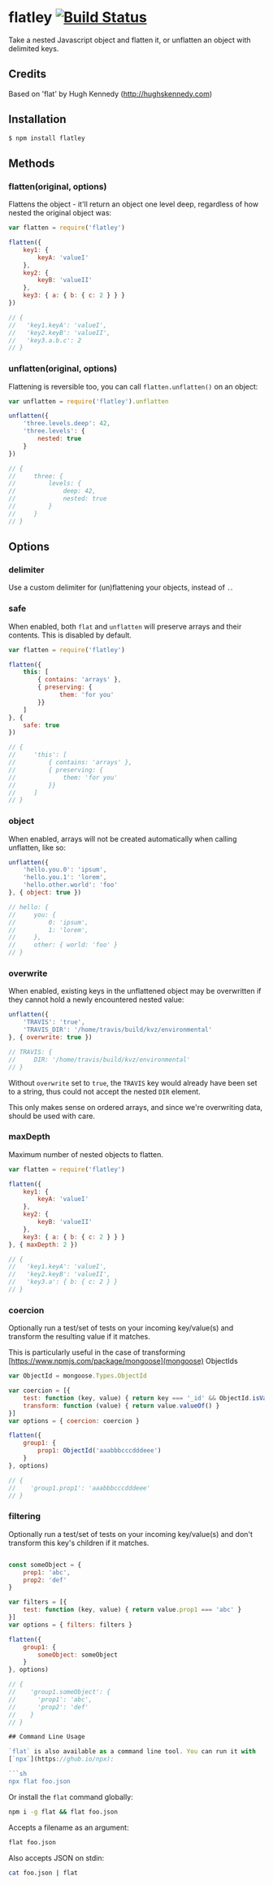 # flatley [![Build Status](https://secure.travis-ci.org/antony/flatley.png?branch=master)](http://travis-ci.org/antony/flatley)

Take a nested Javascript object and flatten it, or unflatten an object with
delimited keys.

## Credits

Based on 'flat' by Hugh Kennedy (http://hughskennedy.com)

## Installation

``` bash
$ npm install flatley
```

## Methods

### flatten(original, options)

Flattens the object - it'll return an object one level deep, regardless of how
nested the original object was:

``` javascript
var flatten = require('flatley')

flatten({
    key1: {
        keyA: 'valueI'
    },
    key2: {
        keyB: 'valueII'
    },
    key3: { a: { b: { c: 2 } } }
})

// {
//   'key1.keyA': 'valueI',
//   'key2.keyB': 'valueII',
//   'key3.a.b.c': 2
// }
```

### unflatten(original, options)

Flattening is reversible too, you can call `flatten.unflatten()` on an object:

``` javascript
var unflatten = require('flatley').unflatten

unflatten({
    'three.levels.deep': 42,
    'three.levels': {
        nested: true
    }
})

// {
//     three: {
//         levels: {
//             deep: 42,
//             nested: true
//         }
//     }
// }
```

## Options

### delimiter

Use a custom delimiter for (un)flattening your objects, instead of `.`.

### safe

When enabled, both `flat` and `unflatten` will preserve arrays and their
contents. This is disabled by default.

``` javascript
var flatten = require('flatley')

flatten({
    this: [
        { contains: 'arrays' },
        { preserving: {
              them: 'for you'
        }}
    ]
}, {
    safe: true
})

// {
//     'this': [
//         { contains: 'arrays' },
//         { preserving: {
//             them: 'for you'
//         }}
//     ]
// }
```

### object

When enabled, arrays will not be created automatically when calling unflatten, like so:

``` javascript
unflatten({
    'hello.you.0': 'ipsum',
    'hello.you.1': 'lorem',
    'hello.other.world': 'foo'
}, { object: true })

// hello: {
//     you: {
//         0: 'ipsum',
//         1: 'lorem',
//     },
//     other: { world: 'foo' }
// }
```

### overwrite

When enabled, existing keys in the unflattened object may be overwritten if they cannot hold a newly encountered nested value:

```javascript
unflatten({
    'TRAVIS': 'true',
    'TRAVIS_DIR': '/home/travis/build/kvz/environmental'
}, { overwrite: true })

// TRAVIS: {
//     DIR: '/home/travis/build/kvz/environmental'
// }
```

Without `overwrite` set to `true`, the `TRAVIS` key would already have been set to a string, thus could not accept the nested `DIR` element.

This only makes sense on ordered arrays, and since we're overwriting data, should be used with care.


### maxDepth

Maximum number of nested objects to flatten.

``` javascript
var flatten = require('flatley')

flatten({
    key1: {
        keyA: 'valueI'
    },
    key2: {
        keyB: 'valueII'
    },
    key3: { a: { b: { c: 2 } } }
}, { maxDepth: 2 })

// {
//   'key1.keyA': 'valueI',
//   'key2.keyB': 'valueII',
//   'key3.a': { b: { c: 2 } }
// }
```

### coercion

Optionally run a test/set of tests on your incoming key/value(s) and transform the resulting value if it matches.

This is particularly useful in the case of transforming [https://www.npmjs.com/package/mongoose](mongoose) ObjectIds

```javascript
var ObjectId = mongoose.Types.ObjectId

var coercion = [{
    test: function (key, value) { return key === '_id' && ObjectId.isValid(value) }
    transform: function (value) { return value.valueOf() }
}]
var options = { coercion: coercion }

flatten({
    group1: {
        prop1: ObjectId('aaabbbcccdddeee')
    }
}, options)

// {
//    'group1.prop1': 'aaabbbcccdddeee'
// }
```


### filtering

Optionally run a test/set of tests on your incoming key/value(s) and don't transform this key's children if it matches.

```javascript

const someObject = {
    prop1: 'abc',
    prop2: 'def'
}

var filters = [{
    test: function (key, value) { return value.prop1 === 'abc' }
}]
var options = { filters: filters }

flatten({
    group1: {
        someObject: someObject
    }
}, options)

// {
//    'group1.someObject': {
//      'prop1': 'abc',
//      'prop2': 'def'
//    }
// }

## Command Line Usage

`flat` is also available as a command line tool. You can run it with 
[`npx`](https://ghub.io/npx):

```sh
npx flat foo.json
```

Or install the `flat` command globally:
 
```sh
npm i -g flat && flat foo.json
```

Accepts a filename as an argument:

```sh
flat foo.json
```

Also accepts JSON on stdin:

```sh
cat foo.json | flat
```